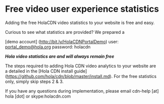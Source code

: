 # Free video user experience statistics

Adding the free HolaCDN video statistics to your website is free and easy.

Curious to see what statistics are provided? We prepared a

[demo account] (http://bit.ly/HolaCDNPortalDemo) 
user: portal_demo@hola.org
password: holacdn

**_Hola video statistics are and will always remain free_**

The steps required to adding Hola CDN video analytics to your website are a detailed in the [Hola CDN install guide] (https://github.com/hola/cdn/blob/master/install.md). For the free statistics only, simply skip steps 2 & 3.

If you have any questions during implementation, please email cdn-help [at] hola [dot] or skype:holacdn.com
